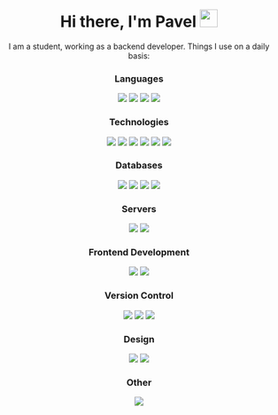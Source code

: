 <h1 align="center">Hi there, I'm Pavel
<img src="https://github.com/blackcater/blackcater/raw/main/images/Hi.gif" height="32"/></h1>

<div align="center">I am a student, working as a backend developer. Things I use on a daily basis:

  ### Languages

  <div>
    <img src="https://img.shields.io/badge/python%20-%2314354C.svg?&style=for-the-badge&logo=python&logoColor=white"/>
    <img src="https://img.shields.io/badge/javascript%20-%23323330.svg?&style=for-the-badge&logo=javascript&logoColor=%23F7DF1E"/>
    <img src="https://img.shields.io/badge/typescript%20-%23007ACC.svg?&style=for-the-badge&logo=typescript&logoColor=white"/>
    <img src="https://img.shields.io/badge/go-%2300ADD8.svg?&style=for-the-badge&logo=go&logoColor=white"/>
  </div>

  ### Technologies

  <div>
    <img src="https://img.shields.io/badge/node.js%20-%2343853D.svg?&style=for-the-badge&logo=node.js&logoColor=white"/>
    <img src="https://img.shields.io/badge/nestjs%20-%23E0234E.svg?&style=for-the-badge&logo=nestjs&logoColor=white" />
    <img src="https://img.shields.io/badge/rabbitmq%20-%23E0234E.svg?&style=for-the-badge&logo=rabbitmq&logoColor=white" />
    <img src="https://img.shields.io/badge/express.js%20-%23404d59.svg?&style=for-the-badge"/>
    <img src="https://img.shields.io/badge/docker%20-%230db7ed.svg?&style=for-the-badge&logo=docker&logoColor=white"/>
    <img src="https://img.shields.io/badge/linux%20-%230db7ed.svg?&style=for-the-badge&logo=linux&logoColor=white"/>
  </div>

  ### Databases

  <div>
    <img src ="https://img.shields.io/badge/postgres-%23316192.svg?&style=for-the-badge&logo=postgresql&logoColor=white"/>
    <img src="https://img.shields.io/badge/mysql-%2300f.svg?&style=for-the-badge&logo=mysql&logoColor=white"/>
    <img src="https://img.shields.io/badge/redis-%2300f.svg?&style=for-the-badge&logo=redis&logoColor=white"/>
    <img src="https://img.shields.io/badge/clickhouse-%2300f.svg?&style=for-the-badge&logo=clickhouse&logoColor=white"/>
  </div>

  ### Servers

  <div>
    <img src="https://img.shields.io/badge/nginx%20-%23009639.svg?&style=for-the-badge&logo=nginx&logoColor=white"/>
    <img src="https://img.shields.io/badge/jenkins%20-%232C5263.svg?&style=for-the-badge&logo=jenkins&logoColor=white"/>
  </div>
  
  ### Frontend Development
  <div>
    <img src="https://img.shields.io/badge/html5%20-%23009639.svg?&style=for-the-badge&logo=html5&logoColor=white"/>
    <img src="https://img.shields.io/badge/css3%20-%23009639.svg?&style=for-the-badge&logo=css3&logoColor=white"/>
  </div>

  ### Version Control

  <div>
    <img src="https://img.shields.io/badge/git%20-%23F05033.svg?&style=for-the-badge&logo=git&logoColor=white"/>
    <img src="https://img.shields.io/badge/gitlab%20-%23181717.svg?&style=for-the-badge&logo=gitlab&logoColor=white"/>
    <img src="https://img.shields.io/badge/github%20-%23121011.svg?&style=for-the-badge&logo=github&logoColor=white"/>
  </div>

  ### Design

  <div>
    <img src="https://img.shields.io/badge/figma%20-%23F24E1E.svg?&style=for-the-badge&logo=figma&logoColor=white"/>
    <img src="https://img.shields.io/badge/adobe%20photoshop%20-%2331A8FF.svg?&style=for-the-badge&logo=adobe%20photoshop&logoColor=white"/>
  </div>

  ### Other

  <img src="https://img.shields.io/badge/-Arduino-00979D?style=for-the-badge&logo=Arduino&logoColor=white"/>
</div>
